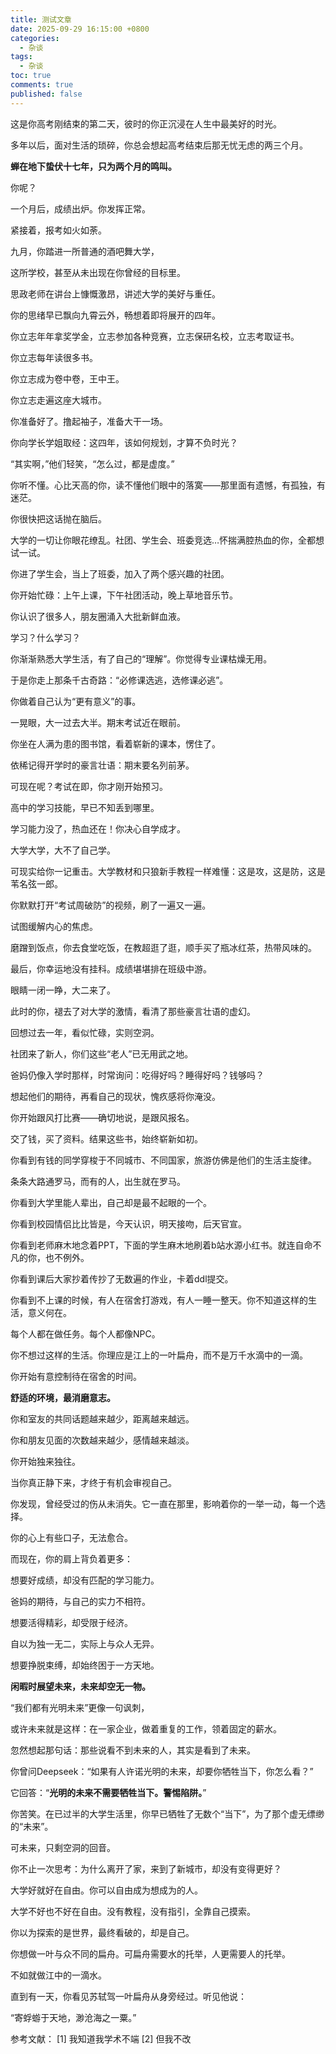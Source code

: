 ```yaml
---
title: 测试文章
date: 2025-09-29 16:15:00 +0800
categories:
  - 杂谈
tags:
  - 杂谈
toc: true
comments: true
published: false
---
```

这是你高考刚结束的第二天，彼时的你正沉浸在人生中最美好的时光。

多年以后，面对生活的琐碎，你总会想起高考结束后那无忧无虑的两三个月。

**蝉在地下蛰伏十七年，只为两个月的鸣叫。**

你呢？

一个月后，成绩出炉。你发挥正常。

紧接着，报考如火如荼。

九月，你踏进一所普通的酒吧舞大学，

这所学校，甚至从未出现在你曾经的目标里。

思政老师在讲台上慷慨激昂，讲述大学的美好与重任。

你的思绪早已飘向九霄云外，畅想着即将展开的四年。

你立志年年拿奖学金，立志参加各种竞赛，立志保研名校，立志考取证书。

你立志每年读很多书。

你立志成为卷中卷，王中王。

你立志走遍这座大城市。

你准备好了。撸起袖子，准备大干一场。

你向学长学姐取经：这四年，该如何规划，才算不负时光？

“其实啊，”他们轻笑，“怎么过，都是虚度。”

你听不懂。心比天高的你，读不懂他们眼中的落寞——那里面有遗憾，有孤独，有迷茫。

你很快把这话抛在脑后。

大学的一切让你眼花缭乱。社团、学生会、班委竞选…怀揣满腔热血的你，全都想试一试。

你进了学生会，当上了班委，加入了两个感兴趣的社团。

你开始忙碌：上午上课，下午社团活动，晚上草地音乐节。

你认识了很多人，朋友圈涌入大批新鲜血液。

学习？什么学习？

你渐渐熟悉大学生活，有了自己的“理解”。你觉得专业课枯燥无用。

于是你走上那条千古奇路：“必修课选逃，选修课必逃”。

你做着自己认为“更有意义”的事。

一晃眼，大一过去大半。期末考试近在眼前。

你坐在人满为患的图书馆，看着崭新的课本，愣住了。

依稀记得开学时的豪言壮语：期末要名列前茅。

可现在呢？考试在即，你才刚开始预习。

高中的学习技能，早已不知丢到哪里。

学习能力没了，热血还在！你决心自学成才。

大学大学，大不了自己学。

可现实给你一记重击。大学教材和只狼新手教程一样难懂：这是攻，这是防，这是苇名弦一郎。

你默默打开“考试周破防”的视频，刷了一遍又一遍。

试图缓解内心的焦虑。

磨蹭到饭点，你去食堂吃饭，在教超逛了逛，顺手买了瓶冰红茶，热带风味的。

最后，你幸运地没有挂科。成绩堪堪排在班级中游。

眼睛一闭一睁，大二来了。

此时的你，褪去了对大学的激情，看清了那些豪言壮语的虚幻。

回想过去一年，看似忙碌，实则空洞。

社团来了新人，你们这些“老人”已无用武之地。

爸妈仍像入学时那样，时常询问：吃得好吗？睡得好吗？钱够吗？

想起他们的期待，再看自己的现状，愧疚感将你淹没。

你开始跟风打比赛——确切地说，是跟风报名。

交了钱，买了资料。结果这些书，始终崭新如初。

你看到有钱的同学穿梭于不同城市、不同国家，旅游仿佛是他们的生活主旋律。

条条大路通罗马，而有的人，出生就在罗马。

你看到大学里能人辈出，自己却是最不起眼的一个。

你看到校园情侣比比皆是，今天认识，明天接吻，后天官宣。

你看到老师麻木地念着PPT，下面的学生麻木地刷着b站水源小红书。就连自命不凡的你，也不例外。

你看到课后大家抄着传抄了无数遍的作业，卡着ddl提交。

你看到不上课的时候，有人在宿舍打游戏，有人一睡一整天。你不知道这样的生活，意义何在。

每个人都在做任务。每个人都像NPC。

你不想过这样的生活。你理应是江上的一叶扁舟，而不是万千水滴中的一滴。

你开始有意控制待在宿舍的时间。

**舒适的环境，最消磨意志。**

你和室友的共同话题越来越少，距离越来越远。

你和朋友见面的次数越来越少，感情越来越淡。

你开始独来独往。

当你真正静下来，才终于有机会审视自己。

你发现，曾经受过的伤从未消失。它一直在那里，影响着你的一举一动，每一个选择。

你的心上有些口子，无法愈合。

而现在，你的肩上背负着更多：

想要好成绩，却没有匹配的学习能力。

爸妈的期待，与自己的实力不相符。

想要活得精彩，却受限于经济。

自以为独一无二，实际上与众人无异。

想要挣脱束缚，却始终困于一方天地。

**闲暇时展望未来，未来却空无一物。**

“我们都有光明未来”更像一句讽刺，

或许未来就是这样：在一家企业，做着重复的工作，领着固定的薪水。

忽然想起那句话：那些说看不到未来的人，其实是看到了未来。

你曾问Deepseek：“如果有人许诺光明的未来，却要你牺牲当下，你怎么看？”

它回答：“**光明的未来不需要牺牲当下。警惕陷阱。**”

你苦笑。在已过半的大学生活里，你早已牺牲了无数个“当下”，为了那个虚无缥缈的“未来”。

可未来，只剩空洞的回音。

你不止一次思考：为什么离开了家，来到了新城市，却没有变得更好？

大学好就好在自由。你可以自由成为想成为的人。

大学不好也不好在自由。没有教程，没有指引，全靠自己摸索。

你以为探索的是世界，最终看破的，却是自己。

你想做一叶与众不同的扁舟。可扁舟需要水的托举，人更需要人的托举。

不如就做江中的一滴水。

直到有一天，你看见苏轼驾一叶扁舟从身旁经过。听见他说：

“寄蜉蝣于天地，渺沧海之一粟。”


参考文献：
[1] 我知道我学术不端
[2] 但我不改